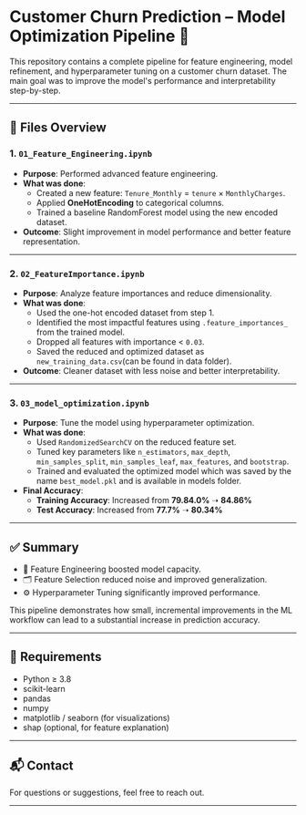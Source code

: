 # Customer Churn Prediction – Model Optimization Pipeline 🚀

This repository contains a complete pipeline for feature engineering, model refinement, and hyperparameter tuning on a customer churn dataset. The main goal was to improve the model's performance and interpretability step-by-step.

---

## 📁 Files Overview

### 1. `01_Feature_Engineering.ipynb`

- **Purpose**: Performed advanced feature engineering.
- **What was done**:
  - Created a new feature: `Tenure_Monthly` = `tenure` × `MonthlyCharges`.
  - Applied **OneHotEncoding** to categorical columns.
  - Trained a baseline RandomForest model using the new encoded dataset.
- **Outcome**: Slight improvement in model performance and better feature representation.

---

### 2. `02_FeatureImportance.ipynb`

- **Purpose**: Analyze feature importances and reduce dimensionality.
- **What was done**:
  - Used the one-hot encoded dataset from step 1.
  - Identified the most impactful features using `.feature_importances_` from the trained model.
  - Dropped all features with importance < `0.03`.
  - Saved the reduced and optimized dataset as `new_training_data.csv`(can be found in data folder).
- **Outcome**: Cleaner dataset with less noise and better interpretability.

---

### 3. `03_model_optimization.ipynb`

- **Purpose**: Tune the model using hyperparameter optimization.
- **What was done**:
  - Used `RandomizedSearchCV` on the reduced feature set.
  - Tuned key parameters like `n_estimators`, `max_depth`, `min_samples_split`, `min_samples_leaf`, `max_features`, and `bootstrap`.
  - Trained and evaluated the optimized model which was saved by the name `best_model.pkl` and is available in models folder.
- **Final Accuracy**:
  - **Training Accuracy**: Increased from **79.84.0%** ➝ **84.86%**
  - **Test Accuracy**: Increased from **77.7%** ➝ **80.34%**

---

## ✅ Summary

- 🧠 Feature Engineering boosted model capacity.
- 🗂️ Feature Selection reduced noise and improved generalization.
- ⚙️ Hyperparameter Tuning significantly improved performance.

This pipeline demonstrates how small, incremental improvements in the ML workflow can lead to a substantial increase in prediction accuracy.

---

## 📌 Requirements

- Python ≥ 3.8  
- scikit-learn  
- pandas  
- numpy  
- matplotlib / seaborn (for visualizations)  
- shap (optional, for feature explanation)

---

## 📬 Contact

For questions or suggestions, feel free to reach out.

---

